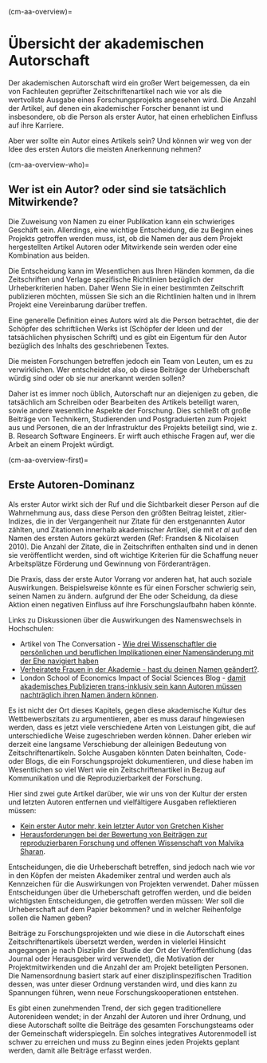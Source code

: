 (cm-aa-overview)=
# Übersicht der akademischen Autorschaft

Der akademischen Autorschaft wird ein großer Wert beigemessen, da ein von Fachleuten geprüfter Zeitschriftenartikel nach wie vor als die wertvollste Ausgabe eines Forschungsprojekts angesehen wird. Die Anzahl der Artikel, auf denen ein akademischer Forscher benannt ist und insbesondere, ob die Person als erster Autor, hat einen erheblichen Einfluss auf ihre Karriere.

Aber wer sollte ein Autor eines Artikels sein? Und können wir weg von der Idee des ersten Autors die meisten Anerkennung nehmen?

(cm-aa-overview-who)=
## Wer ist ein Autor? oder sind sie tatsächlich Mitwirkende?

Die Zuweisung von Namen zu einer Publikation kann ein schwieriges Geschäft sein. Allerdings, eine wichtige Entscheidung, die zu Beginn eines Projekts getroffen werden muss, ist, ob die Namen der aus dem Projekt hergestellten Artikel Autoren oder Mitwirkende sein werden oder eine Kombination aus beiden.

Die Entscheidung kann im Wesentlichen aus Ihren Händen kommen, da die Zeitschriften und Verlage spezifische Richtlinien bezüglich der Urheberkriterien haben. Daher Wenn Sie in einer bestimmten Zeitschrift publizieren möchten, müssen Sie sich an die Richtlinien halten und in Ihrem Projekt eine Vereinbarung darüber treffen.

Eine generelle Definition eines Autors wird als die Person betrachtet, die der Schöpfer des schriftlichen Werks ist (Schöpfer der Ideen und der tatsächlichen physischen Schrift) und es gibt ein Eigentum für den Autor bezüglich des Inhalts des geschriebenen Textes.

Die meisten Forschungen betreffen jedoch ein Team von Leuten, um es zu verwirklichen. Wer entscheidet also, ob diese Beiträge der Urheberschaft würdig sind oder ob sie nur anerkannt werden sollen?

Daher ist es immer noch üblich, Autorschaft nur an diejenigen zu geben, die tatsächlich am Schreiben oder Bearbeiten des Artikels beteiligt waren, sowie andere wesentliche Aspekte der Forschung. Dies schließt oft große Beiträge von Technikern, Studierenden und Postgraduierten zum Projekt aus und Personen, die an der Infrastruktur des Projekts beteiligt sind, wie z. B. Research Software Engineers. Er wirft auch ethische Fragen auf, wer die Arbeit an einem Projekt würdigt.

(cm-aa-overview-first)=
## Erste Autoren-Dominanz

Als erster Autor wirkt sich der Ruf und die Sichtbarkeit dieser Person auf die Wahrnehmung aus, dass diese Person den größten Beitrag leistet, zitier-Indizes, die in der Vergangenheit nur Zitate für den erstgenannten Autor zählten, und Zitationen innerhalb akademischer Artikel, die mit *et al* auf den Namen des ersten Autors gekürzt werden (Ref: Frandsen & Nicolaisen 2010). Die Anzahl der Zitate, die in Zeitschriften enthalten sind und in denen sie veröffentlicht werden, sind oft wichtige Kriterien für die Schaffung neuer Arbeitsplätze Förderung und Gewinnung von Förderanträgen.

Die Praxis, dass der erste Autor Vorrang vor anderen hat, hat auch soziale Auswirkungen. Beispielsweise könnte es für einen Forscher schwierig sein, seinen Namen zu ändern. aufgrund der Ehe oder Scheidung, da diese Aktion einen negativen Einfluss auf ihre Forschungslaufbahn haben könnte.

Links zu Diskussionen über die Auswirkungen des Namenswechsels in Hochschulen:
* Artikel von The Conversation - [Wie drei Wissenschaftler die persönlichen und beruflichen Implikationen einer Namensänderung mit der Ehe navigiert haben](https://theconversation.com/how-three-scientists-navigated-the-personal-and-career-implications-of-a-name-change-with-marriage-114918)
* [Verheiratete Frauen in der Akademie - hast du deinen Namen geändert?](https://www.reddit.com/r/AskAcademia/comments/2dfqho/married_women_in_academia_did_you_change_your/).
* London School of Economics Impact of Social Sciences Blog - [damit akademisches Publizieren trans-inklusiv sein kann Autoren müssen nachträglich ihren Namen ändern können](https://blogs.lse.ac.uk/impactofsocialsciences/2020/09/30/for-academic-publishing-to-be-trans-inclusive-authors-must-be-allowed-to-retroactively-change-their-names/).

Es ist nicht der Ort dieses Kapitels, gegen diese akademische Kultur des Wettbewerbszitats zu argumentieren, aber es muss darauf hingewiesen werden, dass es jetzt viele verschiedene Arten von Leistungen gibt, die auf unterschiedliche Weise zugeschrieben werden können. Daher erleben wir derzeit eine langsame Verschiebung der alleinigen Bedeutung von Zeitschriftenartikeln. Solche Ausgaben könnten Daten beinhalten, Code-oder Blogs, die ein Forschungsprojekt dokumentieren, und diese haben im Wesentlichen so viel Wert wie ein Zeitschriftenartikel in Bezug auf Kommunikation und die Reproduzierbarkeit der Forschung.

Hier sind zwei gute Artikel darüber, wie wir uns von der Kultur der ersten und letzten Autoren entfernen und vielfältigere Ausgaben reflektieren müssen:
* [Kein erster Autor mehr, kein letzter Autor von Gretchen Kisher](https://www.nature.com/articles/d41586-018-06779-2)
* [Herausforderungen bei der Bewertung von Beiträgen zur reproduzierbaren Forschung und offenen Wissenschaft von Malvika Sharan](https://malvikasharan.github.io/blogs/dora-panel-open-science/).

Entscheidungen, die die Urheberschaft betreffen, sind jedoch nach wie vor in den Köpfen der meisten Akademiker zentral und werden auch als Kennzeichen für die Auswirkungen von Projekten verwendet. Daher müssen Entscheidungen über die Urheberschaft getroffen werden, und die beiden wichtigsten Entscheidungen, die getroffen werden müssen: Wer soll die Urheberschaft auf dem Papier bekommen? und in welcher Reihenfolge sollen die Namen geben?

Beiträge zu Forschungsprojekten und wie diese in die Autorschaft eines Zeitschriftenartikels übersetzt werden, werden in vielerlei Hinsicht angegangen je nach Disziplin der Studie der Ort der Veröffentlichung (das Journal oder Herausgeber wird verwendet), die Motivation der Projektmitwirkenden und die Anzahl der am Projekt beteiligten Personen. Die Namensordnung basiert stark auf einer disziplinspezifischen Tradition dessen, was unter dieser Ordnung verstanden wird, und dies kann zu Spannungen führen, wenn neue Forschungskooperationen entstehen.

Es gibt einen zunehmenden Trend, der sich gegen traditionellere Autorenideen wendet; in der Anzahl der Autoren und ihrer Ordnung, und diese Autorschaft sollte die Beiträge des gesamten Forschungsteams oder der Gemeinschaft widerspiegeln. Ein solches integratives Autorenmodell ist schwer zu erreichen und muss zu Beginn eines jeden Projekts geplant werden, damit alle Beiträge erfasst werden.
